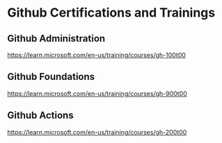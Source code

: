 # Github Certifications and Trainings 

## Github Administration

<https://learn.microsoft.com/en-us/training/courses/gh-100t00>

## Github Foundations

<https://learn.microsoft.com/en-us/training/courses/gh-900t00>

## Github Actions

<https://learn.microsoft.com/en-us/training/courses/gh-200t00>
